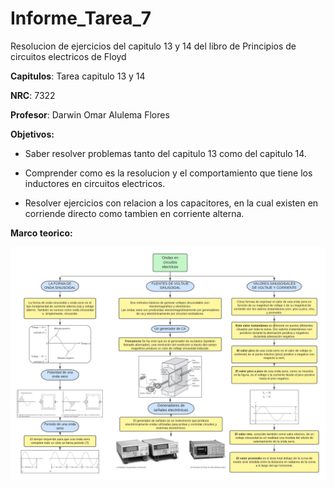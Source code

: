 # Informe_Tarea_7

Resolucion de ejercicios del capitulo 13 y 14 del libro de Principios de circuitos electricos de Floyd

**Capitulos**: Tarea capitulo 13 y 14

**NRC**: 7322

**Profesor**: Darwin Omar Alulema Flores

**Objetivos:** 

- Saber resolver problemas tanto del capitulo 13 como del capitulo 14.

- Comprender como es la resolucion y el comportamiento que tiene los inductores en circuitos electricos.

- Resolver ejercicios con relacion a los capacitores, en la cual existen en corriende directo como tambien en corriente alterna.

**Marco teorico:** 

![1](https://github.com/mrvillegas/Informe_tarea_6/blob/main/resumen1.png)
